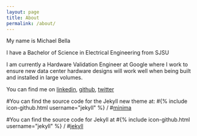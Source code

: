 ```yaml
---
layout: page
title: About
permalink: /about/
---
```


My name is Michael Bella

I have a Bachelor of Science in Electrical Engineering from SJSU

I am currently a Hardware Validation Engineer at Google where I work to ensure
new data center hardware designs will work well when being built and installed
in large volumes. 

You can find me on [linkedin](https://www.linkedin.com/in/michaelbella/),
[github](https://github.com/mjbella), 
[twitter](https://twitter.com/MikeJBella)

#You can find the source code for the Jekyll new theme at:
#{% include icon-github.html username="jekyll" %} /
#[minima](https://github.com/jekyll/minima)

#You can find the source code for Jekyll at
#{% include icon-github.html username="jekyll" %} /
#[jekyll](https://github.com/jekyll/jekyll)
